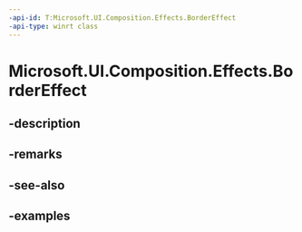 ```yaml
---
-api-id: T:Microsoft.UI.Composition.Effects.BorderEffect
-api-type: winrt class
---
```


# Microsoft.UI.Composition.Effects.BorderEffect

<!--
public sealed class BorderEffect : Windows.Graphics.Effects.IGraphicsEffect
-->


## -description

## -remarks

## -see-also

## -examples


